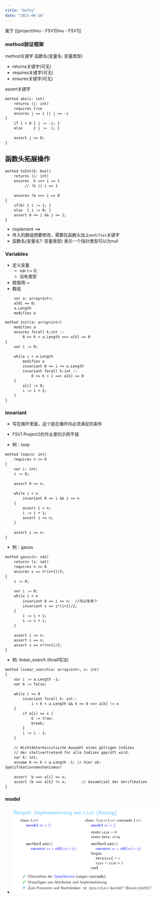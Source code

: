 ```yaml
---
title: "Dafny"
date: "2023-06-16"
---
```


属于 [[project/lmu - FSV1|lmu - FSV1]]

### method验证框架
method关键字 函数名(变量名: 变量类型)
- returns关键字(可无)
- requires关键字(可无)
- ensures关键字(可无)
  
assert关键字
```Dafny
method abs(i: int)
    returns (j: int)
    requires true
    ensures j == i || j == -i
{
    if i < 0 { j := -i; }
    else     { j :=  i; }

    assert j >= 0;
}
```

## 函数头拓展操作
```dafny
method toInt(b: bool)
    returns (i: int)
    ensures  b ==> i == 1
         // !b || i == 1

    ensures !b ==> i == 0
{
    if(b) { i := 1; }
    else  { i := 0; }
    assert 0 <= i && i <= 1;
}
```

- implement \==>
- 传入的数组想要修改，需要在函数头加上`modifies`关键字
- 函数名(变量名?: 变量类型) 表示一个指针类型可以为null
 
### Variables
- 定义变量
    - var i:= 0;
    - 没有类型
- 赋值用`:=`
- 数组
```
    var a: array<int>;
    a[0] == 0;
    a.Length
    modifies a
```

```dafny
method init(a: array<int>)
    modifies a
    ensures forall k:int ::
        0 <= k < a.Length ==> a[k] == 0
{
    var i := 0;

    while i < a.Length
        modifies a
        invariant 0 <= i <= a.Length
        invariant forall k:int ::
            0 <= k < i ==> a[k] == 0
    {
        a[i] := 0;
        i := i + 1;
    }
}
```

### invariant
- 写在循环里面，这个是在循环内必须满足的条件
- FSV1 Project2的作业里的示例不错

- 例：loop
```dafny
method loop(n: int)
    requires n >= 0
{
    var i: int;
    i := 0;

    assert 0 <= n;

    while i < n
        invariant 0 <= i && i <= n
    {
        assert i < n;
        i := i + 1;
        assert i <= n;
    }

    assert i == n;
}
```

- 例：gauss
```dafny
method gauss(n: nat)
    returns (s: nat)
    requires n >= 0
    ensures s == n*(n+1)/2;
{
    s := 0;

    var i := 0;
    while i < n
        invariant 0 <= i <= n;  //可以写多个
        invariant s == i*(i+1)/2;
    {
        i := i + 1;
        s := s + i;
    }

    assert i >= n;
    assert i == n;
    assert s == n*(n+1)/2;
}
```

- 例: linear_search (forall写法)
```dafny
method linear_search(a: array<int>, x: int)
{
    var i := a.Length -1;
    var b := false;

    while i >= 0
        invariant forall k: int::
            i < k < a.Length && k >= 0 ==> a[k] != x
    {
        if a[i] == x {
            b := true;
            break;
        }
        i := i - 1;
    }

    // Nichtdeterministische Auswahl eines gültigen Indizes
    // der stellvertretend für alle Indizes geprüft wird.
    var k: int;
    assume 0 <= k < a.Length -1; // hier ok: Spezifikationsmechanismus!

    assert  b ==> a[i] == x;
    assert !b ==> a[k] != x;       // Gesamtziel der Verifikation
}
```

### model
- ![image.png](../attachments/image_1645037881743_0.png)